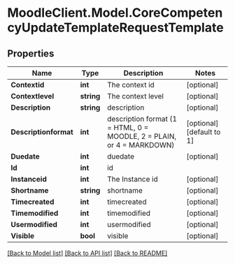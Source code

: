 # MoodleClient.Model.CoreCompetencyUpdateTemplateRequestTemplate

## Properties

Name | Type | Description | Notes
------------ | ------------- | ------------- | -------------
**Contextid** | **int** | The context id | [optional] 
**Contextlevel** | **string** | The context level | [optional] 
**Description** | **string** | description | [optional] 
**Descriptionformat** | **int** | description format (1 &#x3D; HTML, 0 &#x3D; MOODLE, 2 &#x3D; PLAIN, or 4 &#x3D; MARKDOWN) | [optional] [default to 1]
**Duedate** | **int** | duedate | [optional] 
**Id** | **int** | id | 
**Instanceid** | **int** | The Instance id | [optional] 
**Shortname** | **string** | shortname | [optional] 
**Timecreated** | **int** | timecreated | [optional] 
**Timemodified** | **int** | timemodified | [optional] 
**Usermodified** | **int** | usermodified | [optional] 
**Visible** | **bool** | visible | [optional] 

[[Back to Model list]](../README.md#documentation-for-models) [[Back to API list]](../README.md#documentation-for-api-endpoints) [[Back to README]](../README.md)

